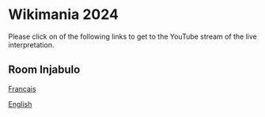 # Wikimania 2024

Please click on of the following links to get to the YouTube stream of the live interpretation.


## Room Injabulo

[Français](https://www.youtube.com/watch?v=06-VXDy0sW4) 

[English](https://www.youtube.com/watch?v=Q79aNc_p9ng)

